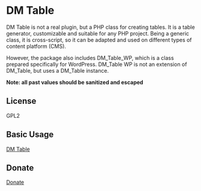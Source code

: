 # DM Table

DM Table is not a real plugin, but a PHP class for creating tables. It is a table generator, customizable and suitable for any PHP project. Being a generic class, it is cross-script, so it can be adapted and used on different types of content platform (CMS).

However, the package also includes DM_Table_WP, which is a class prepared specifically for WordPress. DM_Table WP is not an extension of DM_Table, but uses a DM_Table instance.

__Note: all past values should be sanitized and escaped__

## License
GPL2

## Basic Usage 
[DM Table](https://www.iljester.com/portfolio/dm-table/)

## Donate
[Donate](https://www.iljester.com/donate)
